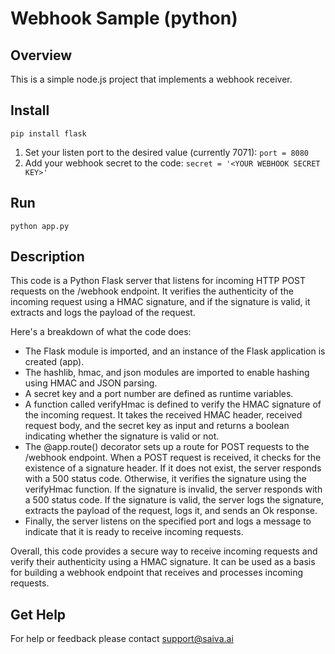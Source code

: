 # Webhook Sample (python)

## Overview
This is a simple node.js project that implements a webhook receiver. 

## Install
`pip install flask`

1. Set your listen port to the desired value (currently 7071):
`port = 8080
`
2. Add your webhook secret to the code:
`secret = '<YOUR WEBHOOK SECRET KEY>'
`
## Run
`python app.py`

## Description
This code is a Python Flask server that listens for incoming HTTP POST requests on the /webhook endpoint. It verifies the authenticity of the incoming request using a HMAC signature, and if the signature is valid, it extracts and logs the payload of the request.

Here's a breakdown of what the code does:

- The Flask module is imported, and an instance of the Flask application is created (app).
- The hashlib, hmac, and json modules are imported to enable hashing using HMAC and JSON parsing.
- A secret key and a port number are defined as runtime variables.
- A function called verifyHmac is defined to verify the HMAC signature of the incoming request. It takes the received HMAC header, received request body, and the secret key as input and returns a boolean indicating whether the signature is valid or not.
- The @app.route() decorator sets up a route for POST requests to the /webhook endpoint. When a POST request is received, it checks for the existence of a signature header. If it does not exist, the server responds with a 500 status code. Otherwise, it verifies the signature using the verifyHmac function. If the signature is invalid, the server responds with a 500 status code. If the signature is valid, the server logs the signature, extracts the payload of the request, logs it, and sends an Ok response.
- Finally, the server listens on the specified port and logs a message to indicate that it is ready to receive incoming requests.

Overall, this code provides a secure way to receive incoming requests and verify their authenticity using a HMAC signature. It can be used as a basis for building a webhook endpoint that receives and processes incoming requests.

## Get Help
For help or feedback please contact support@saiva.ai
